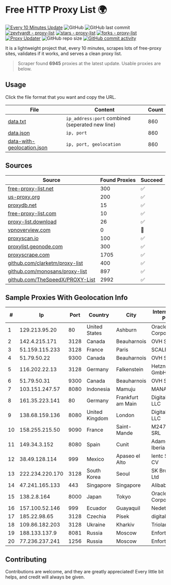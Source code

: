 
# Free HTTP Proxy List 🌍

[![Every 10 Minutes Update](https://github.com/mertguvencli/http-proxy-list/actions/workflows/main.yml/badge.svg?branch=main)](https://github.com/mertguvencli/http-proxy-list/actions/workflows/main.yml)
![GitHub](https://img.shields.io/github/license/mertguvencli/http-proxy-list)
![GitHub last commit](https://img.shields.io/github/last-commit/mertguvencli/http-proxy-list)
[![zevtyardt - proxy-list](https://img.shields.io/static/v1?label=zevtyardt&message=proxy-list&color=blue&logo=github)](https://github.com/zevtyardt/proxy-list "Go to GitHub repo")
[![stars - proxy-list](https://img.shields.io/github/stars/zevtyardt/proxy-list?style=social)](https://github.com/zevtyardt/proxy-list)
[![forks - proxy-list](https://img.shields.io/github/forks/zevtyardt/proxy-list?style=social)](https://github.com/zevtyardt/proxy-list)
[![Proxy Updater](https://github.com/zevtyardt/proxy-list/workflows/Proxy%20Updater/badge.svg)](https://github.com/zevtyardt/proxy-list/actions?query=workflow:"Proxy+Updater")
![GitHub repo size](https://img.shields.io/github/repo-size/zevtyardt/proxy-list)
[![GitHub commit activity](https://img.shields.io/github/commit-activity/m/zevtyardt/proxy-list?logo=commits)](https://github.com/zevtyardt/proxy-list/commits/main)

It is a lightweight project that, every 10 minutes, scrapes lots of free-proxy sites, validates if it works, and serves a clean proxy list.

> Scraper found **6945** proxies at the latest update. Usable proxies are below.

## Usage

Click the file format that you want and copy the URL.

|File|Content|Count|
|----|-------|-----|
|[data.txt](https://raw.githubusercontent.com/mertguvencli/http-proxy-list/main/proxy-list/data.txt)|`ip_address:port` combined (seperated new line)|860|
|[data.json](https://raw.githubusercontent.com/mertguvencli/http-proxy-list/main/proxy-list/data.json)|`ip, port`|860|
|[data-with-geolocation.json](https://raw.githubusercontent.com/mertguvencli/http-proxy-list/main/proxy-list/data-with-geolocation.json)|`ip, port, geolocation`|860|

## Sources

|Source|Found Proxies|Succeed|
|------|-------------|-------|
|[free-proxy-list.net](https://free-proxy-list.net)|300|✅|
|[us-proxy.org](https://www.us-proxy.org)|200|✅|
|[proxydb.net](http://proxydb.net)|15|✅|
|[free-proxy-list.com](https://free-proxy-list.com/?page=&port=&type%5B%5D=http&type%5B%5D=https&up_time=0&search=Search)|10|✅|
|[proxy-list.download](https://www.proxy-list.download/HTTP)|26|✅|
|[vpnoverview.com](https://vpnoverview.com/privacy/anonymous-browsing/free-proxy-servers)|0|🚫|
|[proxyscan.io](https://www.proxyscan.io)|100|✅|
|[proxylist.geonode.com](https://proxylist.geonode.com/api/proxy-list?limit=300&page=1&sort_by=lastChecked&sort_type=desc&protocols=http,https)|300|✅|
|[proxyscrape.com](https://api.proxyscrape.com/v2/?request=displayproxies&protocol=http&timeout=10000&country=all&ssl=all&anonymity=all)|1705|✅|
|[github.com/clarketm/proxy-list](https://raw.githubusercontent.com/clarketm/proxy-list/master/proxy-list-raw.txt)|400|✅|
|[github.com/monosans/proxy-list](https://raw.githubusercontent.com/monosans/proxy-list/main/proxies/http.txt)|897|✅|
|[github.com/TheSpeedX/PROXY-List](https://raw.githubusercontent.com/TheSpeedX/PROXY-List/master/http.txt)|2992|✅|


## Sample Proxies With Geolocation Info

|#|Ip|Port|Country|City|Internet Service Provider|
|-|--|----|-------|----|-------------------------|
|1|129.213.95.20|80|United States|Ashburn|Oracle Corporation|
|2|142.4.215.171|3128|Canada|Beauharnois|OVH SAS|
|3|51.159.115.233|3128|France|Paris|SCALEWAY|
|4|51.79.50.22|9300|Canada|Beauharnois|OVH SAS|
|5|116.202.22.13|3128|Germany|Falkenstein|Hetzner Online GmbH|
|6|51.79.50.31|9300|Canada|Beauharnois|OVH SAS|
|7|103.151.247.57|8080|Indonesia|Mamuju|MANAKARRANET|
|8|161.35.223.141|80|Germany|Frankfurt am Main|DigitalOcean, LLC|
|9|138.68.159.136|8080|United Kingdom|London|DigitalOcean, LLC|
|10|158.255.215.50|9090|France|Saint-Mande|M247 Europe SRL|
|11|149.34.3.152|8080|Spain|Cunit|Adamo Telecom Iberia S.A.|
|12|38.49.128.114|999|Mexico|Apaseo el Alto|Ientc S De RL De CV|
|13|222.234.220.170|3128|South Korea|Seoul|SK Broadband Co Ltd|
|14|47.241.165.133|443|Singapore|Singapore|Alibaba.com LLC|
|15|138.2.8.164|8000|Japan|Tokyo|Oracle Corporation|
|16|157.100.52.146|999|Ecuador|Guayaquil|Nedetel S.A.|
|17|185.22.98.65|3128|Czechia|Písek|digital cave s.r.o.|
|18|109.86.182.203|3128|Ukraine|Kharkiv|Triolan|
|19|188.133.137.9|8081|Russia|Moscow|Enforta-SPB|
|20|77.236.237.241|1256|Russia|Moscow|Enforta-MSK|



## Contributing

Contributions are welcome, and they are greatly appreciated! Every
little bit helps, and credit will always be given.

